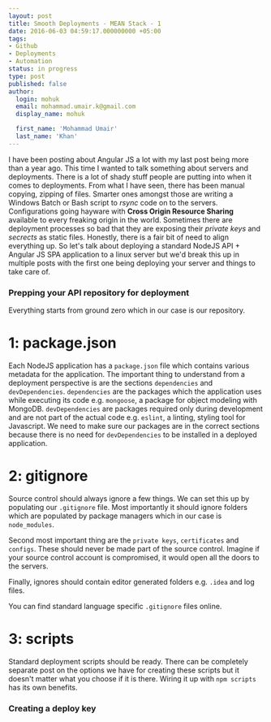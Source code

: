 ```yaml
---
layout: post
title: Smooth Deployments - MEAN Stack - 1
date: 2016-06-03 04:59:17.000000000 +05:00
tags:
- Github
- Deployments
- Automation
status: in progress
type: post
published: false
author:
  login: mohuk
  email: mohammad.umair.k@gmail.com
  display_name: mohuk

  first_name: 'Mohammad Umair'
  last_name: 'Khan'
---
```

I have been posting about Angular JS a lot with my last post being more than a year ago. This time I wanted to talk something about servers and deployments. There is a lot of shady stuff people are putting into when it comes to deployments. From what I have seen, there has been manual copying, zipping of files. Smarter ones amongst those are writing a Windows Batch or Bash script to *rsync* code on to the servers. Configurations going hayware with **Cross Origin Resource Sharing** available to every freaking origin in the world. Sometimes there are deployment processes so bad that they are exposing their *private keys* and *secrects* as static files. Honestly, there is a fair bit of need to align everything up. So let's talk about deploying a standard NodeJS API + Angular JS SPA application to a linux server but we'd break this up in multiple posts with the first one being deploying your server and things to take care of.

### Prepping your API repository for deployment
Everything starts from ground zero which in our case is our repository.

# 1: package.json
Each NodeJS application has a `package.json` file which contains various metadata for the application. The important thing to understand from a deployment perspective is are the sections `dependencies` and `devDependencies`. `dependencies` are the packages which the application uses while executing its code e.g. `mongoose`, a package for object modeling with MongoDB. `devDependencies` are packages required only during development and are not part of the actual code e.g. `eslint`, a linting, styling tool for Javascript. We need to make sure our packages are in the correct sections because there is no need for `devDependencies` to be installed in a deployed application.

# 2: gitignore
Source control should always ignore a few things. We can set this up by populating our `.gitignore` file. Most importantly it should ignore folders which are populated by package managers which in our case is `node_modules`.

Second most important thing are the `private keys`, `certificates` and `configs`. These should never be made part of the source control. Imagine if your source control account is compromised, it would open all the doors to the servers.

Finally, ignores should contain editor generated folders e.g. `.idea` and log files.

You can find standard language specific `.gitignore` files online.

# 3: scripts
Standard deployment scripts should be ready. There can be completely separate post on the options we have for creating these scripts but it doesn't matter what you choose if it is there. Wiring it up with `npm scripts` has its own benefits.

### Creating a deploy key


